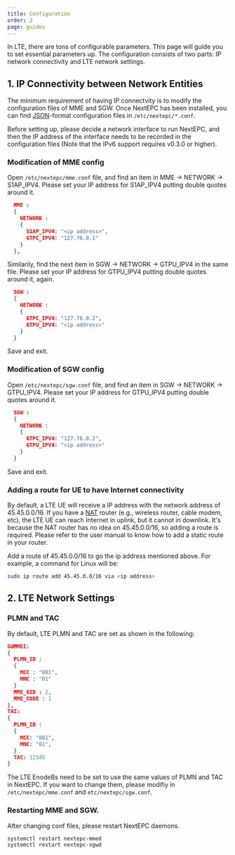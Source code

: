 ```yaml
---
title: Configuration
order: 2
page: guides
---
```


In LTE, there are tons of configurable parameters. This page will guide you to set essential parameters up. The configuration consists of two parts: IP network connectivity and LTE network settings.

## 1. IP Connectivity between Network Entities

The minimum requirement of having IP connectvity is to modify the configuration files of MME and SGW. Once NextEPC has been installed, you can find [JSON](https://www.json.org/)-format configuration files in `/etc/nextepc/*.conf`.

Before setting up, please decide a network interface to run NextEPC, and then the IP address of the interface needs to be recorded in the configuration files (Note that the IPv6 support requires v0.3.0 or higher).

### Modification of MME config

Open `/etc/nextepc/mme.conf` file, and find an item in MME &rarr; NETWORK &rarr; S1AP_IPV4. Please set your IP address for S1AP_IPV4 putting double quotes around it.  

```json
  MME :
  {
    NETWORK :
    {
      S1AP_IPV4: "<ip address>",
      GTPC_IPV4: "127.76.0.1"
    }
  },
```

Similarily, find the next item in SGW &rarr; NETWORK &rarr; GTPU_IPV4 in the same file. Please set your IP address for GTPU_IPV4 putting double quotes around it, again.  

```json
  SGW :
  {
    NETWORK :
    {
      GTPC_IPV4: "127.76.0.2",
      GTPU_IPV4: "<ip address>"
    }
  }
```

Save and exit.


### Modification of SGW config

Open `/etc/nextepc/sgw.conf` file, and find an item in SGW &rarr; NETWORK &rarr; GTPU_IPV4. Please set your IP address for GTPU_IPV4 putting double quotes around it.

```json
  SGW :
  {
    NETWORK :
    {
      GTPC_IPV4: "127.76.0.2",
      GTPU_IPV4: "<ip address>"
    }
  }
```

Save and exit.


### Adding a route for UE to have Internet connectivity

By default, a LTE UE will receive a IP address with the network address of 45.45.0.0/16. If you have a [NAT](https://en.wikipedia.org/wiki/Network_address_translation) router (e.g., wireless router, cable modem, etc), the LTE UE can reach Internet in uplink, but it cannot in downlink. It's because the NAT router has no idea on 45.45.0.0/16, so adding a route is required. Please refer to the user manual to know how to add a static route in your router.

Add a route of 45.45.0.0/16 to go the ip address mentioned above. For example, a command for Linux will be:

```bash
sudo ip route add 45.45.0.0/16 via <ip address>
```

## 2. LTE Network Settings

### PLMN and TAC

By default, LTE PLMN and TAC are set as shown in the following:

```json
GUMMEI:
{
  PLMN_ID : 
  {
    MCC : "001",
    MNC : "01"
  }
  MME_GID : 2,
  MME_CODE : 1
},
TAI:
{
  PLMN_ID :
  {
    MCC: "001",
    MNC: "01",
  }
  TAC: 12345
}
```

The LTE EnodeBs need to be set to use the same values of PLMN and TAC in NextEPC. If you want to change them, please modifiy in `/etc/nextepc/mme.conf` and `etc/nextepc/sgw.conf`.


### Restarting MME and SGW.

After changing conf files, please restart NextEPC daemons.

```bash
systemctl restart nextepc-mmed
systemctl restart nextepc-sgwd
```

